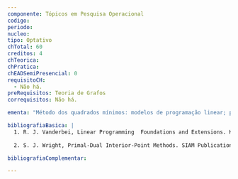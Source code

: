 ```yaml
---
componente: Tópicos em Pesquisa Operacional
codigo:  
periodo: 
nucleo: 
tipo: Optativo
chTotal: 60 
creditos: 4
chTeorica: 
chPratica: 
chEADSemiPresencial: 0
requisitoCH:
  - Não há.
preRequisitos: Teoria de Grafos
correquisitos: Não há.

ementa: "Método dos quadrados mínimos: modelos de programação linear; problema da análise de atividades; problema da dieta; problema do transporte; problema da designação; solução gráfica; limitações da programação linear. Método Simplex. Algoritmos especiais: problema do transporte; problema da designação. Dualidade. Análise pós-otimização. Noções de algoritmos Genéticos. Funções de várias variáveis. Método de otimização sem restrição. Método de otimização com restrição de igualdade. Método de otimização com restrição de desigualdade."

bibliografiaBasica: |
  1. R. J. Vanderbei, Linear Programming  Foundations and Extensions. Kluwer Academics Publishers, Boston 1996.
  
  2. S. J. Wright, Primal-Dual Interior-Point Methods. SIAM Publications, Philadelphia 1997. 

bibliografiaComplementar: 

---
```

